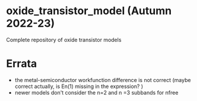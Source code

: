 # oxide_transistor_model (Autumn 2022-23)
Complete repository of oxide transistor models
# Errata
* the metal-semiconductor workfunction difference is not correct (maybe correct actually, is En(1) missing in the expression? )
* newer models don't consider the n=2 and n =3 subbands for nfree
